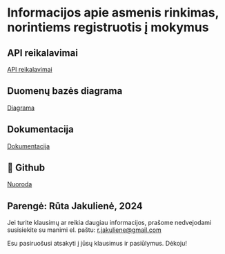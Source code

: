
# Informacijos apie asmenis rinkimas, norintiems registruotis į mokymus




## API reikalavimai

[API reikalavimai](https://drive.google.com/file/d/1c06VCqtSR9kxAz87SKaQq21EmOWJu6Uw/view?usp=sharing)
## Duomenų bazės diagrama

[Diagrama](https://dbdiagram.io/d/66445fd29e85a46d55e4c9d3)
## Dokumentacija

[Dokumentacija](https://drive.google.com/file/d/1Dt1VFlKxQUGrDOWuP9mdT4W_YbRA2wGQ/view?usp=sharing)


## 🔗 Github 
[Nuoroda](https://github.com/RutaJakuliene/Baigiamasis_darbas)


## Parengė: Rūta Jakulienė, 2024

Jei turite klausimų ar reikia daugiau informacijos, prašome nedvejodami susisiekite su manimi el. paštu: r.jakuliene@gmail.com

Esu pasiruošusi atsakyti į jūsų klausimus ir pasiūlymus.
Dėkoju!

